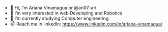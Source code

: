 - 👋 Hi, I’m Ariana Vinamagua or @ari07-ari
- 👀 I’m very interested in web Developing and Robotics
- 🌱 I’m currently studying Computer engineering
- 📫 Reach me in linkedIn: https://www.linkedin.com/in/ariana-vinamagua/ 

<!---
ari07-ari/ari07-ari is a ✨ special ✨ repository because its `README.md` (this file) appears on your GitHub profile.
You can click the Preview link to take a look at your changes.
--->
